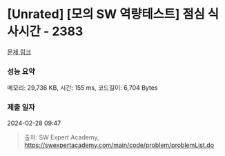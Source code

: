 # [Unrated] [모의 SW 역량테스트] 점심 식사시간 - 2383 

[문제 링크](https://swexpertacademy.com/main/code/problem/problemDetail.do?contestProbId=AV5-BEE6AK0DFAVl) 

### 성능 요약

메모리: 29,736 KB, 시간: 155 ms, 코드길이: 6,704 Bytes

### 제출 일자

2024-02-28 09:47



> 출처: SW Expert Academy, https://swexpertacademy.com/main/code/problem/problemList.do